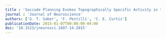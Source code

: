 ```yaml
---
title : 'Saccade Planning Evokes Topographically Specific Activity in the Dorsal and Ventral Streams'
journal : 'Journal of Neuroscience'
authors: ['G. T. Saber', 'F. Pestilli', 'C. E. Curtis']
publicationDate: 2015-01-07T00:00:00-04:00
doi: '10.1523/jneurosci.1687-14.2015'
---
```

